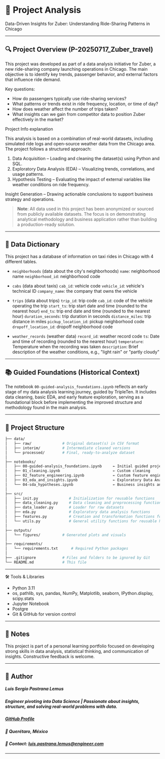 # 🧭 Project Analysis

Data-Driven Insights for Zuber: Understanding Ride-Sharing Patterns in Chicago

---

## 🔍 Project Overview (P-20250717_Zuber_travel)

This project was developed as part of a data analysis initiative for Zuber, a new ride-sharing company launching operations in Chicago. The main objective is to identify key trends, passenger behavior, and external factors that influence ride demand.

Key questions:

- How do passengers typically use ride-sharing services?
- What patterns or trends exist in ride frequency, location, or time of day?
- How does weather affect the number of trips taken?
- What insights can we gain from competitor data to position Zuber effectively in the market?

Project Info explanation

This analysis is based on a combination of real-world datasets, including simulated ride logs and open-source weather data from the Chicago area. The project follows a structured approach:

1. Data Acquisition – Loading and cleaning the dataset(s) using Python and SQL.
2. Exploratory Data Analysis (EDA) – Visualizing trends, correlations, and usage patterns.
3. Hypothesis Testing – Evaluating the impact of external variables like weather conditions on ride frequency.

Insight Generation – Drawing actionable conclusions to support business strategy and operations.


> __Note__: All data used in this project has been anonymized or sourced from publicly available datasets. The focus is on demonstrating analytical methodology and business application rather than building a production-ready solution.

---

## 🧮 Data Dictionary

This project has a database of information on taxi rides in Chicago with 4 different tables.

- `neighborhoods` (data about the city's neighborhoods)
    `name`: neighborhood name
    `neighborhood_id`: neighborhood code

- `cabs` (data about taxis)
    `cab_id`: vehicle code
    `vehicle_id`: vehicle's technical ID
    `company_name`: the company that owns the vehicle

- `trips` (data about trips)
    `trip_id`: trip code
    `cab_id`: code of the vehicle operating the trip
    `start_ts`: trip start date and time (rounded to the nearest hour)
    `end_ts`: trip end date and time (rounded to the nearest hour)
    `duration_seconds`: trip duration in seconds
    `distance_miles`: trip distance in miles
    `pickup_location_id`: pickup neighborhood code
    `dropoff_location_id`: dropoff neighborhood code

- `weather_records` (weather data)
    `record_id`: weather record code
    `ts`: Date and time of recording (rounded to the nearest hour)
    `temperature`: Temperature when the recording was taken
    `description`: Brief description of the weather conditions, e.g., "light rain" or "partly cloudy"

---

## 📚 Guided Foundations (Historical Context)

The notebook `00-guided-analysis_foundations.ipynb` reflects an early stage of my data analysis learning journey, guided by TripleTen. It includes data cleaning, basic EDA, and early feature exploration, serving as a foundational block before implementing the improved structure and methodology found in the main analysis.

---

## 📂 Project Structure

```bash
├── data/
│   ├── raw/              # Original dataset(s) in CSV format
│   ├── interim/          # Intermediate cleaned versions
│   └── processed/        # Final, ready-to-analyze dataset
│
├── notebooks/
│   ├── 00-guided-analysis_foundations.ipynb     ← Initial guided project (TripleTen)
│   ├── 01_cleaning.ipynb                        ← Custom cleaning 
│   ├── 02_feature_engineering.ipynb             ← Custom feature engineering
│   ├── 03_eda_and_insights.ipynb                ← Exploratory Data Analysis & visual storytelling
│   └── 04-sda_hypotheses.ipynb                  ← Business insights and hypothesis testing
│
├── src/
│   ├── init.py              # Initialization for reusable functions
│   ├── data_cleaning.py     # Data cleaning and preprocessing functions
│   ├── data_loader.py       # Loader for raw datasets
│   ├── eda.py               # Exploratory data analysis functions
│   ├── features.py          # Creation and transformation functions for new variables to support modeling and EDA
│   └── utils.py             # General utility functions for reusable helpers
│
├── outputs/
│   └── figures/          # Generated plots and visuals
│
├── requirements/
│   └── requirements.txt      # Required Python packages
│
├── .gitignore            # Files and folders to be ignored by Git
└── README.md             # This file
```
---

🛠️ Tools & Libraries

- Python 3.11
- os, pathlib, sys, pandas, NumPy, Matplotlib, seaborn, IPython.display, scipy.stats 
- Jupyter Notebook
- Postgre
- Git & GitHub for version control

---

## 📌 Notes

This project is part of a personal learning portfolio focused on developing strong skills in data analysis, statistical thinking, and communication of insights. Constructive feedback is welcome.

---

## 👤 Author   
##### Luis Sergio Pastrana Lemus   
##### Engineer pivoting into Data Science | Passionate about insights, structure, and solving real-world problems with data.   
##### [GitHub Profile](https://github.com/LuisPastranaLemus)   
##### 📍 Querétaro, México     
##### 📧 Contact: luis.pastrana.lemus@engineer.com   
---

